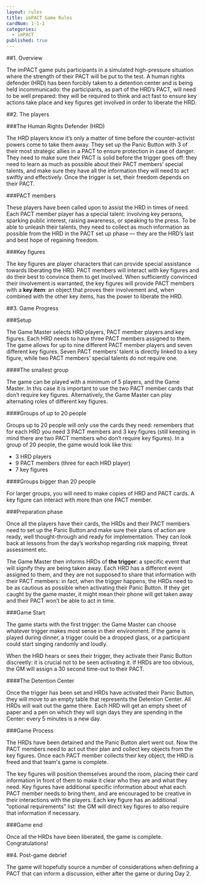 ```yaml
---
layout: rules
title: imPACT Game Rules
cardNum: 1-1-1
categories:
  - imPACT
published: true
---
```


##1. Overview

The imPACT game puts participants in a simulated high-pressure situation where the strength of their PACT will be put to the test. A human rights defender (HRD) has been forcibly taken to a detention center and is being held incommunicado: the participants, as part of the HRD’s PACT, will need to be well prepared: they will be required to think and act fast to ensure key actions take place and key figures get involved in order to liberate the HRD.

##2. The players

###The Human Rights Defender (HRD)

The HRD players know it’s only a matter of time before the counter-activist powers come to take them away. They set up the Panic Button with 3 of their most strategic allies in a PACT to ensure protection in case of danger. They need to make sure their PACT is solid before the trigger goes off: they need to learn as much as possible about their PACT members’ special talents, and make sure they have all the information they will need to act swiftly and effectively. Once the trigger is set, their freedom depends on their PACT.

###PACT members

These players have been called upon to assist the HRD in times of need. Each PACT member player has a special talent: involving key persons, sparking public interest, raising awareness, or speaking to the press. To be able to unleash their talents, they need to collect as much information as possible from the HRD in the PACT set up phase — they are the HRD’s last and best hope of regaining freedom.

###Key figures

The key figures are player characters that can provide special assistance towards liberating the HRD. PACT members will interact with key figures and do their best to convince them to get involved.
When sufficiently convinced their involvement is warranted, the key figures will provide PACT members with a **key item**: an object that proves their involvement and, when combined with the other key items, has the power to liberate the HRD.

##3. Game Progress

###Setup

The Game Master selects HRD players, PACT member players and key figures. Each HRD needs to have three PACT members assigned to them. The game allows for up to nine different PACT member players and seven different key figures. Seven PACT members’ talent is directly linked to a key figure, while two PACT members’ special talents do not require one.

####The smallest group

The game can be played with a minimum of 5 players, and the Game Master. In this case it is important to use the two PACT member cards that don’t require key figures. Alternatively, the Game Master can play alternating roles of different key figures.

####Groups of up to 20 people

Groups up to 20 people will only use the cards they need: remembers that for each HRD you need 3 PACT members and 3 key figures (still keeping in mind there are two PACT members who don’t require key figures).
In a group of 20 people, the game would look like this:
- 3 HRD players
- 9 PACT members (three for each HRD player)
- 7 key figures

####Groups bigger than 20 people

For larger groups, you will need to make copies of HRD and PACT cards. A key figure can interact with more than one PACT member.

###Preparation phase

Once all the players have their cards, the HRDs and their PACT members need to set up the Panic Button and make sure their plans of action are ready, well thought-through and ready for implementation. They can look back at lessons from the day’s workshop regarding risk mapping, threat assessment etc.

The Game Master then informs HRDs of **the trigger**: a specific event that will signify they are being taken away. Each HRD has a different event assigned to them, and they are not supposed to share that information with their PACT members: in fact, when the trigger happens, the HRDs need to be as cautious as possible when activating their Panic Button. If they get caught by the game master, it might mean their phone will get taken away and their PACT won’t be able to act in time.

###Game Start

The game starts with the first trigger: the Game Master can choose whatever trigger makes most sense in their environment. If the game is played during dinner, a trigger could be a dropped glass, or a participant could start singing randomly and loudly.

When the HRD hears or sees their trigger, they activate their Panic Button discreetly: it is crucial not to be seen activating it. If HRDs are too obvious, the GM will assign a 30 second time-out to their PACT.

####The Detention Center

Once the trigger has been set and HRDs have activated their Panic Button, they will move to an empty table that represents the Detention Center. All HRDs will wait out the game there. Each HRD will get an empty sheet of paper and a pen on which they will sign days they are spending in the Center: every 5 minutes is a new day.

###Game Process

The HRDs have been detained and the Panic Button alert went out. Now the PACT members need to act out their plan and collect key objects from the key figures. Once each PACT member collects their key object, the HRD is freed and that team's game is complete.

The key figures will position themselves around the room, placing their card information in front of them to make it clear who they are and what they need. Key figures have additional specific information about what each PACT member needs to bring them, and are encouraged to be creative in their interactions with the players. Each key figure has an additional “optional requirements” list: the GM will direct key figures to also require that information if necessary.

###Game end

Once all the HRDs have been liberated, the game is complete. Congratulations!

##4. Post-game debrief

The game will hopefully source a number of considerations when defining a PACT that can inform a discussion, either after the game or during Day 2.
